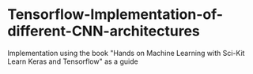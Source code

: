 # Tensorflow-Implementation-of-different-CNN-architectures
Implementation using the book  "Hands on Machine Learning with Sci-Kit Learn Keras and Tensorflow" as a guide
